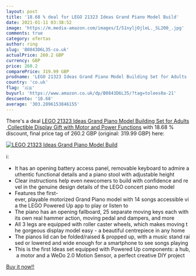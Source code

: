 ```yaml
---
layout: post
title: '18.68 % deal for LEGO 21323 Ideas Grand Piano Model Build'
date: 2021-01-11 03:38:52
image: 'https://m.media-amazon.com/images/I/51nyljOjleL._SL200_.jpg'
comments: true
category: ofertas
author: ring
slug: 'B0843D6L35-co.uk'
actualPrice: 260.2 GBP
currency: GBP
price: 260.2
comparePrice: 319.99 GBP
prodname: 'LEGO 21323 Ideas Grand Piano Model Building Set for Adults  Collectible Display Gift with Motor and Power Functions'
country: 'co.uk'
flag: '🇬🇧'
buyurl: 'https://www.amazon.co.uk/dp/B0843D6L35/?tag=tolees0a-21'
descuento: '18.68'
average: '303.2896153846155'
---
```


There's a deal [LEGO 21323 Ideas Grand Piano Model Building Set for Adults  Collectible Display Gift with Motor and Power Functions](https://www.amazon.co.uk/dp/B0843D6L35/?tag=tolees0a-21)  with  18.68 % discount, final price tag of  260.2 GBP (original: 319.99 GBP) here:

[![LEGO 21323 Ideas Grand Piano Model Build](https://m.media-amazon.com/images/I/51nyljOjleL._SL200_.jpg)](https://www.amazon.co.uk/dp/B0843D6L35/?tag=tolees0a-21)

ℹ️:

- It has an opening battery access panel, removable keyboard to admire authentic functional details and a piano stool with adjustable height
- Clear instructions help even newcomers to build with confidence and revel in the genuine design details of the LEGO concert piano model
- Features the first-ever, playable motorized Grand Piano model with 14 songs accessible via the LEGO Powered Up app to play or listen to
- The piano has an opening fallboard, 25 separate moving keys each with its own real hammer action, moving pedal and dampers, and more
- All 3 legs are equipped with roller caster wheels, which makes moving the gorgeous display model easy - a beautiful centrepiece in any home
- The pianos lid can be folded/raised & propped up, with a music stand raised or lowered and wide enough for a smartphone to see songs playing
- This is the first Ideas set equipped with Powered Up components: a hub, a motor and a WeDo 2.0 Motion Sensor, a perfect creative DIY project

[Buy it now!!](https://www.amazon.co.uk/dp/B0843D6L35/?tag=tolees0a-21)
